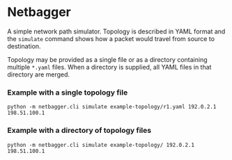 # Netbagger

A simple network path simulator. Topology is described in YAML format and the
`simulate` command shows how a packet would travel from source to destination.

Topology may be provided as a single file or as a directory containing
multiple `*.yaml` files. When a directory is supplied, all YAML files in that
directory are merged.

### Example with a single topology file

```
python -m netbagger.cli simulate example-topology/r1.yaml 192.0.2.1 198.51.100.1
```

### Example with a directory of topology files

```
python -m netbagger.cli simulate example-topology/ 192.0.2.1 198.51.100.1
```

